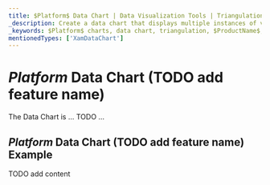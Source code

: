```yaml
---
title: $Platform$ Data Chart | Data Visualization Tools | Triangulation | Data Binding | Infragistics
_description: Create a data chart that displays multiple instances of visual elements in the same plot area in order to create composite chart views.
_keywords: $Platform$ charts, data chart, triangulation, $ProductName$, data binding Infragistics
mentionedTypes: ['XamDataChart']
---
```

# $Platform$ Data Chart (TODO add feature name)

The Data Chart is ... TODO ...

## $Platform$ Data Chart (TODO add feature name) Example


<code-view style="height: 500px"
           data-demos-base-url="{environment:dvDemosBaseUrl}"
           iframe-src="{environment:dvDemosBaseUrl}/charts/data-chart-binding-data-triangulation"
           alt="$Platform$ Data Chart (TODO add feature name) Example"
           github-src="charts/data-chart/binding-data-triangulation">
</code-view>

<div class="divider--half"></div>


TODO add content
